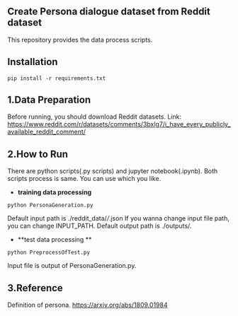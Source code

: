 ## Create Persona dialogue dataset from Reddit dataset

This repository provides the data process scripts.


## Installation
```
pip install -r requirements.txt
```
## 1.Data Preparation
Before running, you should download Reddit datasets.
Link:
https://www.reddit.com/r/datasets/comments/3bxlg7/i_have_every_publicly_available_reddit_comment/

## 2.How to Run
There are python scripts(.py scripts) and jupyter notebook(.ipynb).
Both scripts process is same.
You can use which you like.

* **training data processing**
```
python PersonaGeneration.py
```
Default input path is ./reddit_data/*/*.json
If you wanna change input file path, you can change INPUT_PATH.
Default output path is ./outputs/.


* **test data processing ** 
```
python PreprocessOfTest.py
```
Input file is output of PersonaGeneration.py.


## 3.Reference
Definition of persona.
https://arxiv.org/abs/1809.01984